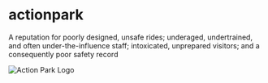 actionpark
==========

A reputation for poorly designed, unsafe rides; underaged, undertrained, and often under-the-influence staff; intoxicated, unprepared visitors; and a consequently poor safety record

![Action Park Logo](http://upload.wikimedia.org/wikipedia/en/a/a1/Action_Park_logo.png "Action Park Logo")
